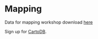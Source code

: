 # Mapping
Data for mapping workshop download [here](https://drive.google.com/folderview?id=0B8IdSWLrkSd3TFVZdnlFd2Nlb28&usp=sharing)

Sign up for [CartoDB](https://cartodb.com/).
